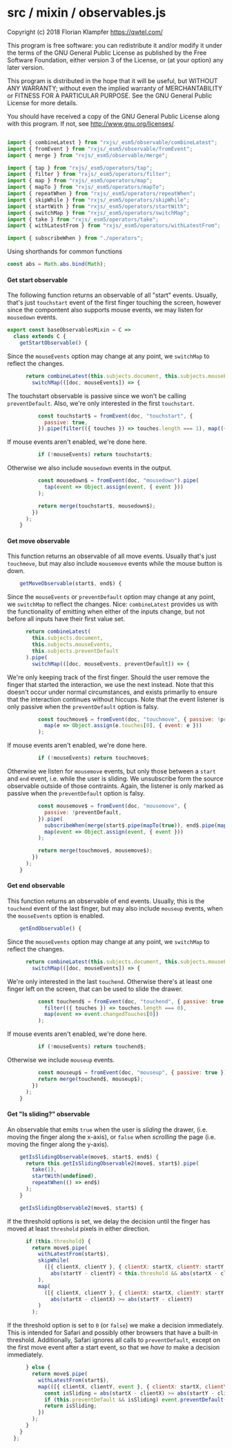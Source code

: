 # src / mixin / observables.js
Copyright (c) 2018 Florian Klampfer <https://qwtel.com/>

This program is free software: you can redistribute it and/or modify
it under the terms of the GNU General Public License as published by
the Free Software Foundation, either version 3 of the License, or
(at your option) any later version.

This program is distributed in the hope that it will be useful,
but WITHOUT ANY WARRANTY; without even the implied warranty of
MERCHANTABILITY or FITNESS FOR A PARTICULAR PURPOSE.  See the
GNU General Public License for more details.

You should have received a copy of the GNU General Public License
along with this program.  If not, see <http://www.gnu.org/licenses/>.


```js

import { combineLatest } from "rxjs/_esm5/observable/combineLatest";
import { fromEvent } from "rxjs/_esm5/observable/fromEvent";
import { merge } from "rxjs/_esm5/observable/merge";

import { tap } from "rxjs/_esm5/operators/tap";
import { filter } from "rxjs/_esm5/operators/filter";
import { map } from "rxjs/_esm5/operators/map";
import { mapTo } from "rxjs/_esm5/operators/mapTo";
import { repeatWhen } from "rxjs/_esm5/operators/repeatWhen";
import { skipWhile } from "rxjs/_esm5/operators/skipWhile";
import { startWith } from "rxjs/_esm5/operators/startWith";
import { switchMap } from "rxjs/_esm5/operators/switchMap";
import { take } from "rxjs/_esm5/operators/take";
import { withLatestFrom } from "rxjs/_esm5/operators/withLatestFrom";

import { subscribeWhen } from "./operators";
```

Using shorthands for common functions


```js
const abs = Math.abs.bind(Math);
```

#### Get start observable
The following function returns an observable of all "start" events.
Usually, that's just `touchstart` event of the first finger touching the screen,
however since the compontent also supports mouse events,
we may listen for `mousedown` events.


```js
export const baseObservablesMixin = C =>
  class extends C {
    getStartObservable() {
```

Since the `mouseEvents` option may change at any point, we `switchMap` to reflect the changes.


```js
      return combineLatest(this.subjects.document, this.subjects.mouseEvents).pipe(
        switchMap(([doc, mouseEvents]) => {
```

The touchstart observable is passive since we won't be calling `preventDefault`.
Also, we're only interested in the first `touchstart`.


```js
          const touchstart$ = fromEvent(doc, "touchstart", {
            passive: true,
          }).pipe(filter(({ touches }) => touches.length === 1), map(({ touches }) => touches[0]));
```

If mouse events aren't enabled, we're done here.


```js
          if (!mouseEvents) return touchstart$;
```

Otherwise we also include `mousedown` events in the output.


```js
          const mousedown$ = fromEvent(doc, "mousedown").pipe(
            tap(event => Object.assign(event, { event }))
          );

          return merge(touchstart$, mousedown$);
        })
      );
    }
```

#### Get move observable
This function returns an observable of all move events. Usually that's just `touchmove`,
but may also include `mousemove` events while the mouse button is down.


```js
    getMoveObservable(start$, end$) {
```

Since the `mouseEvents` or `preventDefault` option may change at any point,
we `switchMap` to reflect the changes.
Nice: `combineLatest` provides us with the functionality of emitting
when either of the inputs change, but not before all inputs have their first value set.


```js
      return combineLatest(
        this.subjects.document,
        this.subjects.mouseEvents,
        this.subjects.preventDefault
      ).pipe(
        switchMap(([doc, mouseEvents, preventDefault]) => {
```

We're only keeping track of the first finger.
Should the user remove the finger that started the interaction, we use the next instead.
Note that this doesn't occur under normal circumstances,
and exists primarliy to ensure that the interaction continues without hiccups.
Note that the event listener is only passive when the `preventDefault` option is falsy.


```js
          const touchmove$ = fromEvent(doc, "touchmove", { passive: !preventDefault }).pipe(
            map(e => Object.assign(e.touches[0], { event: e }))
          );
```

If mouse events aren't enabled, we're done here.


```js
          if (!mouseEvents) return touchmove$;
```

Otherwise we listen for `mousemove` events,
but only those between a `start` and `end` event, i.e. while the user is sliding.
We unsubscribe form the source observable outside of those contraints.
Again, the listener is only marked as passive when the `preventDefault` option is falsy.


```js
          const mousemove$ = fromEvent(doc, "mousemove", {
            passive: !preventDefault,
          }).pipe(
            subscribeWhen(merge(start$.pipe(mapTo(true)), end$.pipe(mapTo(false)))),
            map(event => Object.assign(event, { event }))
          );

          return merge(touchmove$, mousemove$);
        })
      );
    }
```

#### Get end observable
This function returns an observable of end events.
Usually, this is the `touchend` event of the last finger, but may also include `mouseup` events,
when the `mouseEvents` option is enabled.


```js
    getEndObservable() {
```

Since the `mouseEvents` option may change at any point, we `switchMap` to reflect the changes.


```js
      return combineLatest(this.subjects.document, this.subjects.mouseEvents).pipe(
        switchMap(([doc, mouseEvents]) => {
```

We're only interested in the last `touchend`.
Otherwise there's at least one finger left on the screen,
that can be used to slide the drawer.


```js
          const touchend$ = fromEvent(doc, "touchend", { passive: true }).pipe(
            filter(({ touches }) => touches.length === 0),
            map(event => event.changedTouches[0])
          );
```

If mouse events aren't enabled, we're done here.


```js
          if (!mouseEvents) return touchend$;
```

Otherwise we include `mouseup` events.


```js
          const mouseup$ = fromEvent(doc, "mouseup", { passive: true });
          return merge(touchend$, mouseup$);
        })
      );
    }
```

#### Get "Is sliding?" observable
An observable that emits `true` when the user is *sliding* the drawer,
(i.e. moving the finger along the x-axis), or `false` when *scrolling* the page
(i.e. moving the finger along the y-axis).


```js
    getIsSlidingObservable(move$, start$, end$) {
      return this.getIsSlidingObservable2(move$, start$).pipe(
        take(1),
        startWith(undefined),
        repeatWhen(() => end$)
      );
    }

    getIsSlidingObservable2(move$, start$) {
```

If the threshold options is set, we delay the decision until
the finger has moved at least `threshold` pixels in either direction.


```js
      if (this.threshold) {
        return move$.pipe(
          withLatestFrom(start$),
          skipWhile(
            ([{ clientX, clientY }, { clientX: startX, clientY: startY }]) =>
              abs(startY - clientY) < this.threshold && abs(startX - clientX) < this.threshold
          ),
          map(
            ([{ clientX, clientY }, { clientX: startX, clientY: startY }]) =>
              abs(startX - clientX) >= abs(startY - clientY)
          )
        );
```

If the threshold option is set to `0` (or `false`) we make a decision immediately.
This is intended for Safari and possibly other browsers that have a built-in threshold.
Additionally, Safari ignores all calls to `preventDefault`, except on the first move event
after a start event, so that we *have to* make a decision immediately.


```js
      } else {
        return move$.pipe(
          withLatestFrom(start$),
          map(([{ clientX, clientY, event }, { clientX: startX, clientY: startY }]) => {
            const isSliding = abs(startX - clientX) >= abs(startY - clientY);
            if (this.preventDefault && isSliding) event.preventDefault();
            return isSliding;
          })
        );
      }
    }
  };
```



